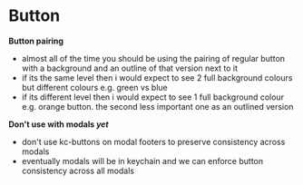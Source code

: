 # Button

**Button pairing**

- almost all of the time you should be using the pairing of regular button with a background and an outline of that version next to it
- if its the same level then i would expect to see 2 full background colours but different colours e.g. green vs blue
- if its different level then i would expect to see 1 full background colour e.g. orange button. the second less important one as an outlined version

**Don't use with modals *yet***

- don't use kc-buttons on modal footers to preserve consistency across modals
- eventually modals will be in keychain and we can enforce button consistency across all modals
